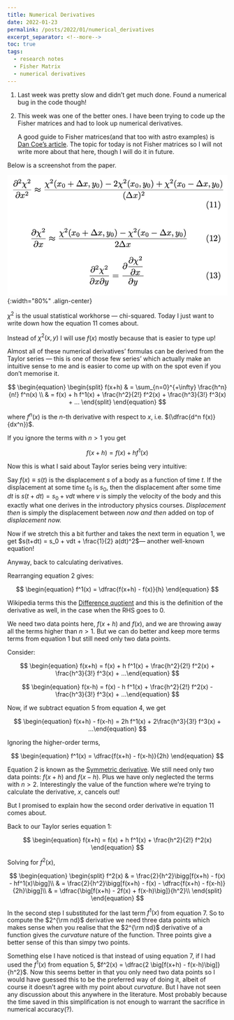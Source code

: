 ```yaml
---
title: Numerical Derivatives
date: 2022-01-23
permalink: /posts/2022/01/numerical_derivatives
excerpt_separator: <!--more-->
toc: true
tags:
  - research notes
  - Fisher Matrix
  - numerical derivatives
---
```


1. Last week was pretty slow and didn’t get much done. Found a numerical bug in the code though!
2. This week was one of the better ones. I have been trying to code up the Fisher matrices and had to look up numerical derivatives.
    
   A good guide to Fisher matrices(and that too with astro examples) is [Dan Coe’s article]([https://ui.adsabs.harvard.edu/abs/2009arXiv0906.4123C/abstract](https://ui.adsabs.harvard.edu/abs/2009arXiv0906.4123C/abstract)). The topic for today is not Fisher matrices so I will not write more about that here, though I will do it in future.

<!--more-->
    
   Below is a screenshot from the paper. 
    
   ![](/images/posts/2022-01-23-1.png){:width="80%" .align-center}
    
   $\chi^2$ is the usual statistical workhorse — chi-squared. Today I just want to write down how the equation 11 comes about.
    
   Instead of $\chi^2(x, y)$ I will use $f(x)$ mostly because that is easier to type up!
    
   Almost all of these numerical derivatives’ formulas can be derived from the Taylor series — this is one of those few series’ which actually make an intuitive sense to me and is easier to come up with on the spot even if you don’t memorise it.
    
   $$
    \begin{equation}
    \begin{split}
    f(x+h) & = \sum_{n=0}^{+\infty} \frac{h^n}{n!} f^n(x) \\
    & = f(x) + h f^1(x) + \frac{h^2}{2!} f^2(x) + \frac{h^3}{3!} f^3(x) + ... 
    \end{split}
    \end{equation}
   $$
    
   where $f^n(x)$ is the $n$-th derivative with respect to $x$, i.e. $(\dfrac{d^n f(x)}{dx^n})$.
    
   If you ignore the terms with $n>1$ you get
    
   $$
    \begin{equation}
    f(x+h) = f(x) + h f^1(x)
    \end{equation}
   $$
    
   Now this is what I said about Taylor series being very intuitive:
    
   Say $f(x)\equiv s(t)$ is the displacement $s$ of a body as a function of time $t$.  If the displacement at some time $t_0$ is $s_0$, then the displacement after some time $dt$ is $s(t+dt) = s_0 + vdt$ where $v$ is simply the velocity of the body and this exactly what one derives in the introductory physics courses. *Displacement then* is simply the displacement between *now and then* added on top of *displacement now.*
    
   Now if we stretch this a bit further and takes the next term in equation 1, we get $s(t+dt) = s_0 + vdt + \frac{1}{2} a(dt)^2$— another well-known equation!
    
   Anyway, back to calculating derivatives.
    
   Rearranging equation 2 gives:
    
   $$
    \begin{equation}
    f^1(x) = \dfrac{f(x+h) - f(x)}{h} 
    \end{equation}
   $$
    
   Wikipedia terms this the [Difference quotient]([https://en.wikipedia.org/wiki/Difference_quotient](https://en.wikipedia.org/wiki/Difference_quotient)) and this is the definition of the derivative as well, in the case when the RHS goes to 0.
    
   We need two data points here, $f(x+h)$ and $f(x)$, and we are throwing away all the terms higher than $n>1$. But we can do better and keep more terms terms from equation 1 but still need only two data points.
    
   Consider:
    
   $$
    \begin{equation}
    f(x+h) = f(x) + h f^1(x) + \frac{h^2}{2!} f^2(x) + \frac{h^3}{3!} f^3(x) + ...\end{equation}
   $$
    
   $$
    \begin{equation}
    f(x-h) = f(x) - h f^1(x) + \frac{h^2}{2!} f^2(x) - \frac{h^3}{3!} f^3(x) + ...\end{equation}
   $$
    
   Now, if we subtract equation 5 from equation 4, we get
    
   $$
    \begin{equation}
    f(x+h) - f(x-h) = 2h f^1(x) + 2\frac{h^3}{3!} f^3(x) + ...\end{equation}
   $$
    
   Ignoring the higher-order terms,
    
   $$
    \begin{equation}
    f^1(x) = \dfrac{f(x+h) - f(x-h)}{2h} 
    \end{equation}
   $$
    
   Equation 2 is known as the [Symmetric derivative]([https://en.wikipedia.org/wiki/Symmetric_derivative](https://en.wikipedia.org/wiki/Symmetric_derivative)). We still need only two data points: $f(x+h)$ and $f(x-h)$. Plus we have only neglected the terms with $n>2$. Interestingly the value of the function where we’re trying to calculate the derivative, $x$, cancels out!
    
   But I promised to explain how the second order derivative in equation 11 comes about.
    
   Back to our Taylor series equation 1:
    
   $$
    \begin{equation}
    f(x+h) = f(x) + h f^1(x) + \frac{h^2}{2!} f^2(x)
    \end{equation}
   $$
    
   Solving for $f^2(x)$,
    
   $$
    \begin{equation}
    \begin{split}
    f^2(x) & = \frac{2}{h^2}\bigg[f(x+h) - f(x) - hf^1(x)\bigg]\\
    & = \frac{2}{h^2}\bigg[f(x+h) - f(x) - \dfrac{f(x+h) - f(x-h)}{2h}\bigg]\\
    & = \dfrac{\big[f(x+h) - 2f(x) + f(x-h)\big]}{h^2}\\
    \end{split}
    \end{equation}
   $$
    
   In the second step I substituted for the last term $f^1(x)$ from equation 7. So to compute the $2^{\rm nd}$ derivative we need three data points which makes sense when you realise that the $2^{\rm nd}$ derivative of a function gives the *curvature* nature of the function. Three points give a better sense of this than simpy two points.
    
   Something else I have noticed is that instead of using equation 7, if I had used the $f^1(x)$ from equation 5, $f^2(x) = \dfrac{2 \big[f(x+h) -  f(x-h)\big]}{h^2}$. Now this seems better in that you only need two data points so I would have guessed this to be the preferred way of doing it, albeit of course it doesn’t agree with my point about *curvature*. But I have not seen any discussion about this anywhere in the literature. Most probably because the time saved in this simplification is not enough to warrant the sacrifice in numerical accuracy(?).
